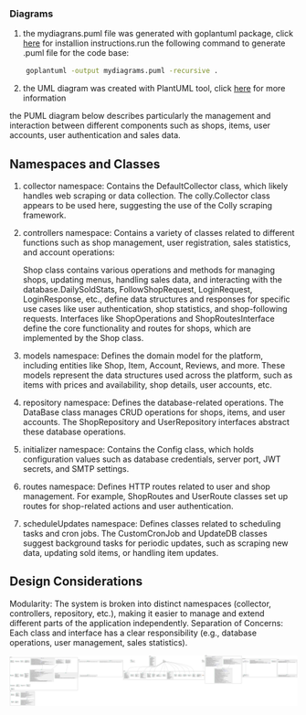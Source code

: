 
### Diagrams

1. the mydiagrans.puml file was generated with goplantuml package, click [here](https://github.com/jfeliu007/goplantuml?tab=readme-ov-files) for installion instructions.run the following command to generate .puml file for the code base:
```bash
    goplantuml -output mydiagrams.puml -recursive .
```

2. the UML diagram was created with PlantUML tool, click [here](https://plantuml.com/starting) for more information

the PUML diagram below describes particularly the management and interaction between different components such as shops, items, user accounts, user authentication and sales data.

## Namespaces and Classes

1. collector namespace: 
Contains the DefaultCollector class, which likely handles web scraping or data collection. The colly.Collector class appears to be used here, suggesting the use of the Colly scraping framework.

2. controllers namespace: 
Contains a variety of classes related to different functions such as shop management, user registration, sales statistics, and account operations:

      Shop class contains various operations and methods for managing shops, updating menus, handling sales data, and interacting with the database.DailySoldStats, FollowShopRequest, 
      LoginRequest, LoginResponse, etc., define data structures and responses for specific use cases like user authentication, shop statistics, and shop-following requests.
      Interfaces like ShopOperations and ShopRoutesInterface define the core functionality and routes for shops, which are implemented by the Shop class.

3. models namespace: 
Defines the domain model for the platform, including entities like Shop, Item, Account, Reviews, and more. These models represent the data structures used across the platform, such as items with prices and availability, shop details, user accounts, etc.

4. repository namespace:
Defines the database-related operations. The DataBase class manages CRUD operations for shops, items, and user accounts. The ShopRepository and UserRepository interfaces abstract these database operations.

4. initializer namespace:
Contains the Config class, which holds configuration values such as database credentials, server port, JWT secrets, and SMTP settings.

5. routes namespace:
Defines HTTP routes related to user and shop management. For example, ShopRoutes and UserRoute classes set up routes for shop-related actions and user authentication.

6. scheduleUpdates namespace:
Defines classes related to scheduling tasks and cron jobs. The CustomCronJob and UpdateDB classes suggest background tasks for periodic updates, such as scraping new data, updating sold items, or handling item updates.



## Design Considerations
Modularity: The system is broken into distinct namespaces (collector, controllers, repository, etc.), making it easier to manage and extend different parts of the application independently.
Separation of Concerns: Each class and interface has a clear responsibility (e.g., database operations, user management, sales statistics).

![goplantuml](https://raw.githubusercontent.com/Wailaa/EtsyShop_Scraper/36617aa649e0e702c8a8842bcd675b9b0aa04a19/diagrams/umlDiagram.svg)
